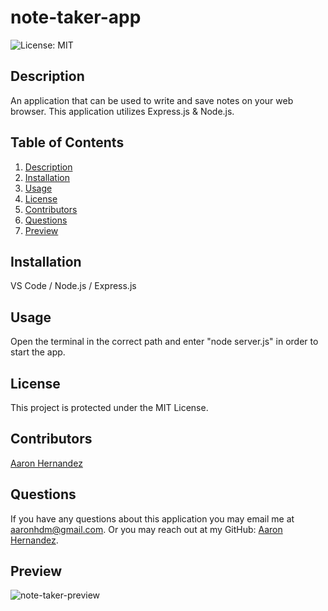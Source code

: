 # note-taker-app
  ![License: MIT](https://img.shields.io/badge/License-MIT-yellow.svg)
  
  ## Description
  
  An application that can be used to write and save notes on your web browser. This application utilizes Express.js & Node.js.
  
  ## Table of Contents
  
  1. [Description](#description)
  2. [Installation](#installation)
  3. [Usage](#usage)
  4. [License](#license)
  5. [Contributors](#contributors)
  6. [Questions](#questions)
  7. [Preview](#preview)
  
  
  ## Installation
  
  VS Code / Node.js / Express.js
  
  ## Usage
  
  Open the terminal in the correct path and enter "node server.js" in order to start the app.
  
  ## License
  This project is protected under the MIT License.
  
  ## Contributors
  
  [Aaron Hernandez](https://github.com/aaronhdm)
  
  ## Questions
  
  If you have any questions about this application you may email me at aaronhdm@gmail.com.
  Or you may reach out at my GitHub: [Aaron Hernandez](https://github.com/aaronhdm).
  
  ## Preview
  
  ![note-taker-preview](https://user-images.githubusercontent.com/107087837/185764427-b12e87e2-6c29-45f3-91ed-b1d406bbd6e3.png)
  

